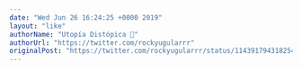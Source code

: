 ```yaml
---
date: "Wed Jun 26 16:24:25 +0000 2019"
layout: "like"
authorName: "Utopía Distópica 💚"
authorUrl: "https://twitter.com/rockyugularrr"
originalPost: "https://twitter.com/rockyugularrr/status/1143917943182544897"
---
```

